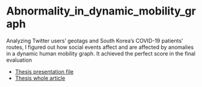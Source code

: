 # Abnormality_in_dynamic_mobility_graph
Analyzing Twitter users’ geotags and South Korea’s COVID-19 patients’ routes, I figured out how social events affect and are affected by anomalies in a dynamic human mobility graph. It achieved the perfect score in the final evaluation

- [Thesis presentation file](https://github.com/bluethou/Abnormality_in_dynamic_mobility_graph/blob/main/KIM_thsis_presentation_29Oct.pdf)
- [Thesis whole article](https://github.com/bluethou/Abnormality_in_dynamic_mobility_graph/blob/main/Kim_thesis_compressed.pdf)
